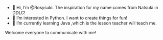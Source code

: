 - 👋 Hi, I’m @Rosysuki. The inspiration for my name comes from Natsuki in DDLC!
- 👀 I’m interested in Python. I want to create things for fun!
- 🌱 I’m currently learning Java ,which is the lesson teacher will teach me.

Welcome everyone to communicate with me!
